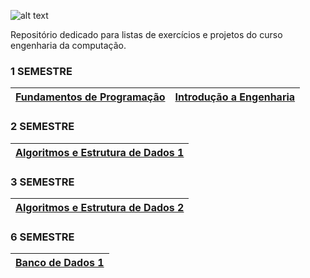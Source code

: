 ![alt text](http://portal.utfpr.edu.br/icones/cabecalho/logo-utfpr/@@images/image.png "UTFPR - LOGO")

Repositório dedicado para listas de exercícios e projetos do curso engenharia da computação. <br>
### 1 SEMESTRE
[Fundamentos de Programação](/FundamentosDeProgramacao)| [Introdução a Engenharia](/IntroducaoEngenharia) |
--- | --- |
### 2 SEMESTRE
[Algoritmos e Estrutura de Dados 1](/AlgoritmosEstruturaDeDados1) |
--- |
### 3 SEMESTRE
[Algoritmos e Estrutura de Dados 2](/AlgoritmosEstruturaDeDados2) |
--- |
### 6 SEMESTRE
[Banco de Dados 1](/BancoDeDados1) |
--- |
